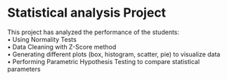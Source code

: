 # Statistical analysis Project

This project has analyzed the performance of the students: <br>
• Using Normality Tests <br>
• Data Cleaning with Z-Score method <br>
• Generating different plots (box, histogram, scatter, pie) to visualize data <br>
• Performing Parametric Hypothesis Testing to compare statistical parameters <br>
